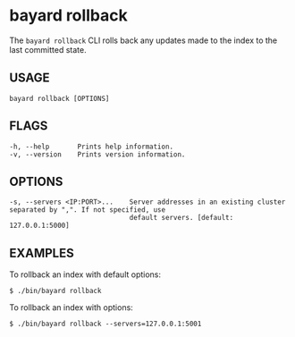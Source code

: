 # bayard rollback

The `bayard rollback` CLI rolls back any updates made to the index to the last committed state.

## USAGE

    bayard rollback [OPTIONS]

## FLAGS

    -h, --help       Prints help information.
    -v, --version    Prints version information.

## OPTIONS

    -s, --servers <IP:PORT>...    Server addresses in an existing cluster separated by ",". If not specified, use
                                  default servers. [default: 127.0.0.1:5000]

## EXAMPLES

To rollback an index with default options:

```text
$ ./bin/bayard rollback
```

To rollback an index with options:

```text
$ ./bin/bayard rollback --servers=127.0.0.1:5001
```
